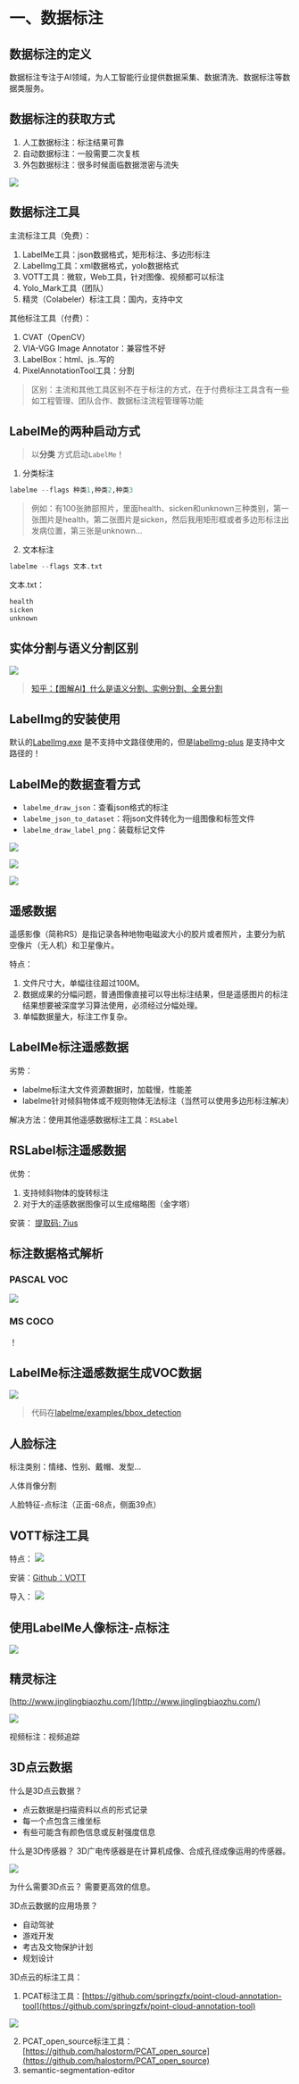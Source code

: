 # 一、数据标注

## 数据标注的定义

数据标注专注于AI领域，为人工智能行业提供数据采集、数据清洗、数据标注等数据类服务。

## 数据标注的获取方式

1. 人工数据标注：标注结果可靠
2. 自动数据标注：一般需要二次复核
3. 外包数据标注：很多时候面临数据泄密与流失

![](./images/1.png)

## 数据标注工具

主流标注工具（免费）：
1. LabelMe工具：json数据格式，矩形标注、多边形标注
2. LabelImg工具：xml数据格式，yolo数据格式
3. VOTT工具：微软，Web工具，针对图像、视频都可以标注
4. Yolo_Mark工具（团队）
5. 精灵（Colabeler）标注工具：国内，支持中文

其他标注工具（付费）：
1. CVAT（OpenCV）
2. VIA-VGG Image Annotator：兼容性不好
3. LabelBox：html、js..写的
4. PixelAnnotationTool工具：分割

> 区别：主流和其他工具区别不在于标注的方式，在于付费标注工具含有一些如工程管理、团队合作、数据标注流程管理等功能

## LabelMe的两种启动方式

> 以**分类** 方式启动`LabelMe`！

1. 分类标注
```python
labelme --flags 种类1,种类2,种类3
```

> 例如：有100张肺部照片，里面health、sicken和unknown三种类别，第一张图片是health，第二张图片是sicken，然后我用矩形框或者多边形标注出发病位置，第三张是unknown...

2. 文本标注
```python
labelme --flags 文本.txt
```

文本.txt：
```html
health
sicken
unknown
```

## 实体分割与语义分割区别

![](./images/2.png)

> [知乎：【图解AI】什么是语义分割、实例分割、全景分割](https://zhuanlan.zhihu.com/p/368904941)

## LabelImg的安装使用

默认的[LabelImg.exe](https://github.com/tzutalin/labelImg/releases) 是不支持中文路径使用的，但是[labelImg-plus](https://github.com/WangRongsheng/KDAT/tree/main/labelImg-plus) 是支持中文路径的！

## LabelMe的数据查看方式

- `labelme_draw_json`：查看json格式的标注
- `labelme_json_to_dataset`：将json文件转化为一组图像和标签文件
- `labelme_draw_label_png`：装载标记文件

![](./images/3.png)

![](./images/4.png)

![](./images/5.png)

## 遥感数据

遥感影像（简称RS）是指记录各种地物电磁波大小的胶片或者照片，主要分为航空像片（无人机）和卫星像片。

特点：
1. 文件尺寸大，单幅往往超过100M。
2. 数据成果的分幅问题，普通图像直接可以导出标注结果，但是遥感图片的标注结果想要被深度学习算法使用，必须经过分幅处理。
3. 单幅数据量大，标注工作复杂。

## LabelMe标注遥感数据

劣势：
- labelme标注大文件资源数据时，加载慢，性能差
- labelme针对倾斜物体或不规则物体无法标注（当然可以使用多边形标注解决）

解决方法：使用其他遥感数据标注工具：`RSLabel`

## RSLabel标注遥感数据

优势：
1. 支持倾斜物体的旋转标注
2. 对于大的遥感数据图像可以生成缩略图（金字塔）

安装：
[提取码: 7ius](https://pan.baidu.com/s/1pCNTR1VEdxWLYP6BzHyEqA)

## 标注数据格式解析

### PASCAL VOC

![](./images/6.png)

### MS COCO

！[](./images/7.png)

## LabelMe标注遥感数据生成VOC数据

![](./images/8.png)

> 代码在[labelme/examples/bbox_detection](https://github.com/wkentaro/labelme/tree/main/examples/bbox_detection)

## 人脸标注

标注类别：情绪、性别、戴帽、发型...

人体肖像分割

人脸特征-点标注（正面-68点，侧面39点）

## VOTT标注工具

特点：
![](./images/9.png)

安装：[Github：VOTT](https://github.com/microsoft/VoTT)

导入：
![](./images/10.png)

## 使用LabelMe人像标注-点标注

![](./images/11.png)

## 精灵标注

[http://www.jinglingbiaozhu.com/](http://www.jinglingbiaozhu.com/)

![](./images/12.png)

视频标注：视频追踪

## 3D点云数据

什么是3D点云数据？
- 点云数据是扫描资料以点的形式记录
- 每一个点包含三维坐标
- 有些可能含有颜色信息或反射强度信息

什么是3D传感器？
3D广电传感器是在计算机成像、合成孔径成像运用的传感器。

![](./images/13.png)

为什么需要3D点云？
需要更高效的信息。

3D点云数据的应用场景？
- 自动驾驶
- 游戏开发
- 考古及文物保护计划
- 规划设计

3D点云的标注工具：
1. PCAT标注工具：[https://github.com/springzfx/point-cloud-annotation-tool](https://github.com/springzfx/point-cloud-annotation-tool)

![](./images/14.png)

2. PCAT_open_source标注工具：[https://github.com/halostorm/PCAT_open_source](https://github.com/halostorm/PCAT_open_source)
3. semantic-segmentation-editor

